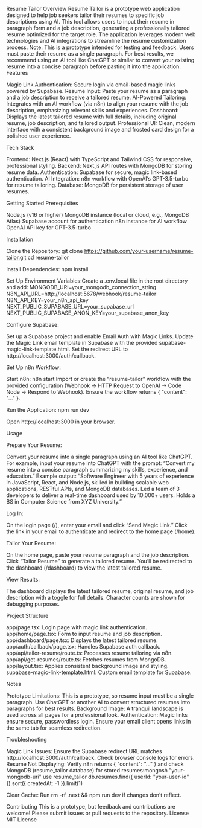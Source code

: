 Resume Tailor
Overview
Resume Tailor is a prototype web application designed to help job seekers tailor their resumes to specific job descriptions using AI. This tool allows users to input their resume in paragraph form and a job description, generating a professionally tailored resume optimized for the target role. The application leverages modern web technologies and AI integrations to streamline the resume customization process.
Note: This is a prototype intended for testing and feedback. Users must paste their resume as a single paragraph. For best results, we recommend using an AI tool like ChatGPT or similar to convert your existing resume into a concise paragraph before pasting it into the application.
Features

Magic Link Authentication: Secure login via email-based magic links powered by Supabase.
Resume Input: Paste your resume as a paragraph and a job description to receive a tailored resume.
AI-Powered Tailoring: Integrates with an AI workflow (via n8n) to align your resume with the job description, emphasizing relevant skills and experiences.
Dashboard: Displays the latest tailored resume with full details, including original resume, job description, and tailored output.
Professional UI: Clean, modern interface with a consistent background image and frosted card design for a polished user experience.

Tech Stack

Frontend: Next.js (React) with TypeScript and Tailwind CSS for responsive, professional styling.
Backend: Next.js API routes with MongoDB for storing resume data.
Authentication: Supabase for secure, magic link-based authentication.
AI Integration: n8n workflow with OpenAI’s GPT-3.5-turbo for resume tailoring.
Database: MongoDB for persistent storage of user resumes.

Getting Started
Prerequisites

Node.js (v16 or higher)
MongoDB instance (local or cloud, e.g., MongoDB Atlas)
Supabase account for authentication
n8n instance for AI workflow
OpenAI API key for GPT-3.5-turbo

Installation

Clone the Repository:
git clone https://github.com/your-username/resume-tailor.git
cd resume-tailor


Install Dependencies:
npm install


Set Up Environment Variables:Create a .env.local file in the root directory and add:
MONGODB_URI=your_mongodb_connection_string
N8N_API_URL=http://localhost:5678/webhook/resume-tailor
N8N_API_KEY=your_n8n_api_key
NEXT_PUBLIC_SUPABASE_URL=your_supabase_url
NEXT_PUBLIC_SUPABASE_ANON_KEY=your_supabase_anon_key


Configure Supabase:

Set up a Supabase project and enable Email Auth with Magic Links.
Update the Magic Link email template in Supabase with the provided supabase-magic-link-template.html.
Set the redirect URL to http://localhost:3000/auth/callback.


Set Up n8n Workflow:

Start n8n: n8n start
Import or create the “resume-tailor” workflow with the provided configuration (Webhook → HTTP Request to OpenAI → Code Node → Respond to Webhook).
Ensure the workflow returns { "content": "..." }.


Run the Application:
npm run dev

Open http://localhost:3000 in your browser.


Usage

Prepare Your Resume:

Convert your resume into a single paragraph using an AI tool like ChatGPT. For example, input your resume into ChatGPT with the prompt: “Convert my resume into a concise paragraph summarizing my skills, experience, and education.”
Example output: “Software Engineer with 5 years of experience in JavaScript, React, and Node.js, skilled in building scalable web applications, RESTful APIs, and MongoDB databases. Led a team of 3 developers to deliver a real-time dashboard used by 10,000+ users. Holds a BS in Computer Science from XYZ University.”


Log In:

On the login page (/), enter your email and click “Send Magic Link.”
Click the link in your email to authenticate and redirect to the home page (/home).


Tailor Your Resume:

On the home page, paste your resume paragraph and the job description.
Click “Tailor Resume” to generate a tailored resume.
You’ll be redirected to the dashboard (/dashboard) to view the latest tailored resume.


View Results:

The dashboard displays the latest tailored resume, original resume, and job description with a toggle for full details.
Character counts are shown for debugging purposes.



Project Structure

app/page.tsx: Login page with magic link authentication.
app/home/page.tsx: Form to input resume and job description.
app/dashboard/page.tsx: Displays the latest tailored resume.
app/auth/callback/page.tsx: Handles Supabase auth callback.
app/api/tailor-resume/route.ts: Processes resume tailoring via n8n.
app/api/get-resumes/route.ts: Fetches resumes from MongoDB.
app/layout.tsx: Applies consistent background image and styling.
supabase-magic-link-template.html: Custom email template for Supabase.

Notes

Prototype Limitations: This is a prototype, so resume input must be a single paragraph. Use ChatGPT or another AI to convert structured resumes into paragraphs for best results.
Background Image: A tranquil landscape is used across all pages for a professional look.
Authentication: Magic links ensure secure, passwordless login. Ensure your email client opens links in the same tab for seamless redirection.

Troubleshooting

Magic Link Issues: Ensure the Supabase redirect URL matches http://localhost:3000/auth/callback. Check browser console logs for errors.
Resume Not Displaying: Verify n8n returns { "content": "..." } and check MongoDB (resume_tailor database) for stored resumes:mongosh "your-mongodb-uri"
use resume_tailor
db.resumes.find({ userId: "your-user-id" }).sort({ createdAt: -1 }).limit(1)


Clear Cache: Run rm -rf .next && npm run dev if changes don’t reflect.

Contributing
This is a prototype, but feedback and contributions are welcome! Please submit issues or pull requests to the repository.
License
MIT License











